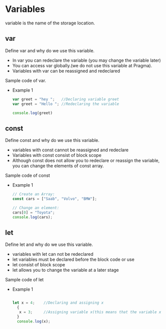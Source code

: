 # Variables
variable is the name of the storage location.


## var
Define var and why do we use this variable.
* In var you can redeclare the variable (you may change the variable later)
* You can access var globally.(we do not use this variable at Pragma).
* Variables with var can be reassigned and redeclared


Sample code of var.
* Example 1
    ```javascript
    var greet = "hey ";   //Declaring variable greet
    var greet = "Hello "; //Redeclaring the variable 
    
    console.log(greet)
    
    ```


## const
Define const and why do we use this variable.

* variables with const cannot be reassigned and redeclare
* Variables with const consist of block scope
* Although const does not allow you to redeclare or reassign the variable, you can change the elements of const array.


Sample code of const
 * Example 1
    ```javascript
    // Create an Array:
    const cars = ["Saab", "Volvo", "BMW"];
    
    // Change an element:
    cars[0] = "Toyota"; 
    console.log(cars);
    
    ```
## let
Define let and why do we use this variable.
* variables with let can not be redeclared 
* let variables must be declared before the block code or use
* let consist of block scope
* let allows you to change the variable at a later stage



Sample code of let
  * Example 1 
    ```javascript
    
    let x = 4;    //Declaring and assigning x
      {
       x = 3;     //Assigning variable x(this means that the variable x will now change to 3)
      }
      console.log(x);
     
    ```







